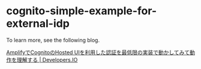 # cognito-simple-example-for-external-idp

To learn more, see the following blog.

[AmplifyでCognitoのHosted UIを利用した認証を最低限の実装で動かしてみて動作を理解する \| Developers\.IO](https://dev.classmethod.jp/articles/learn-authentication-using-cognitos-hosted-ui-with-amplify/)
